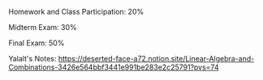 Homework and Class Participation: 20%

Midterm Exam: 30%

Final Exam: 50%

Yalalt's Notes: https://deserted-face-a72.notion.site/Linear-Algebra-and-Combinations-3426e564bbf3441e991be283e2c25791?pvs=74 
